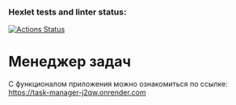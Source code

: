 ### Hexlet tests and linter status:
[![Actions Status](https://github.com/TarakanovAndrey/python-project-52/actions/workflows/hexlet-check.yml/badge.svg)](https://github.com/TarakanovAndrey/python-project-52/actions)

# Менеджер задач  
С функционалом приложения можно ознакомиться по ссылке:  
https://task-manager-j2qw.onrender.com  
